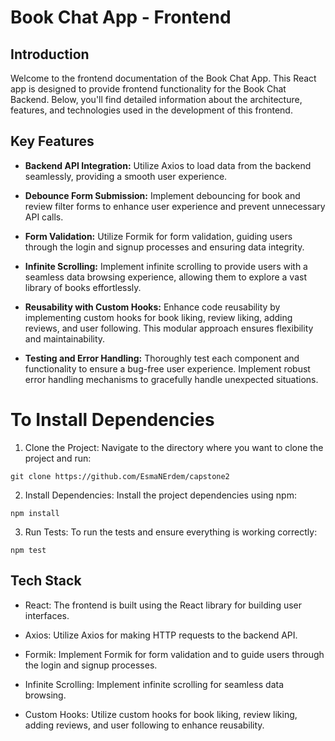 # Book Chat App - Frontend

## Introduction

Welcome to the frontend documentation of the Book Chat App. This React app is designed to provide frontend functionality for the Book Chat Backend. Below, you'll find detailed information about the architecture, features, and technologies used in the development of this frontend.

## Key Features

- **Backend API Integration:** Utilize Axios to load data from the backend seamlessly, providing a smooth user experience.

- **Debounce Form Submission:** Implement debouncing for book and review filter forms to enhance user experience and prevent unnecessary API calls.

- **Form Validation:** Utilize Formik for form validation, guiding users through the login and signup processes and ensuring data integrity.

- **Infinite Scrolling:** Implement infinite scrolling to provide users with a seamless data browsing experience, allowing them to explore a vast library of books effortlessly.

- **Reusability with Custom Hooks:** Enhance code reusability by implementing custom hooks for book liking, review liking, adding reviews, and user following. This modular approach ensures flexibility and maintainability.

- **Testing and Error Handling:** Thoroughly test each component and functionality to ensure a bug-free user experience. Implement robust error handling mechanisms to gracefully handle unexpected situations.

# To Install Dependencies

1. Clone the Project: Navigate to the directory where you want to clone the project and run:

```
git clone https://github.com/EsmaNErdem/capstone2
```

2. Install Dependencies: Install the project dependencies using npm:

```
npm install
```

3. Run Tests: To run the tests and ensure everything is working correctly:

```
npm test
```

## Tech Stack

- React: The frontend is built using the React library for building user interfaces.

- Axios: Utilize Axios for making HTTP requests to the backend API.

- Formik: Implement Formik for form validation and to guide users through the login and signup processes.

- Infinite Scrolling: Implement infinite scrolling for seamless data browsing.

- Custom Hooks: Utilize custom hooks for book liking, review liking, adding reviews, and user following to enhance reusability.
